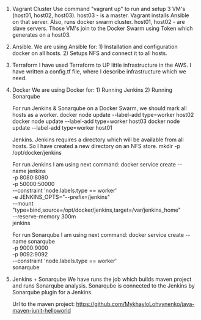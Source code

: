 1. Vagrant Cluster
    Use command "vagrant up" to run and setup 3 VM's (host01, host02, host03).
        host03 - is a master. Vagrant installs Ansible on that server. Also, runs docker swarm cluster.
        host01, host02 - are slave servers. Those VM's join to the Docker Swarm using Token which generates on a host03.

2. Ansible. 
    We are using Ansible for:
        1) Installation and configuration docker on all hosts.
        2) Setups NFS and connect it to all hosts. 

3. Terraform
    I have used Terraform to UP little infrastructure in the AWS. I have written a config.tf file, where I describe infrastructure which we need.

4. Docker
    We are using Docker for:
        1) Running Jenkins
        2) Running Sonarqube 
    
    For run Jenkins & Sonarqube on a Docker Swarm, we should mark all hosts as a worker.
        docker node update --label-add type=worker host02
        docker node update --label-add type=worker host03
        docker node update --label-add type=worker host01

    Jenkins. Jenkins requires a directory which will be available from all hosts. So I have created a new directory on an NFS store. 
        mkdir -p /opt/docker/jenkins
        
    For run Jenkins I am using next command:
        docker service create --name jenkins \
        -p 8080:8080 \
        -p 50000:50000 \
        --constraint 'node.labels.type == worker' \
        -e JENKINS_OPTS="--prefix=/jenkins" \
        --mount "type=bind,source=/opt/docker/jenkins,target=/var/jenkins_home" \
        --reserve-memory 300m \
        jenkins

    For run Sonarqube I am using next command:
        docker service create --name sonarqube \
        -p 9000:9000 \
        -p 9092:9092 \
        --constraint 'node.labels.type == worker' \
        sonarqube

5. Jenkins + Sonarqube
    We have runs the job which builds maven project and runs Sonarqube analysis.
    Sonarqube is connected to the Jenkins by Sonarqube plugin for a Jenkins.

    Url to the maven project: https://github.com/MykhayloLohvynenko/java-maven-junit-helloworld

